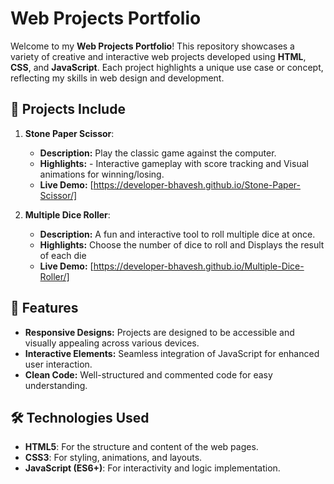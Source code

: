 # Web Projects Portfolio  

Welcome to my **Web Projects Portfolio**! This repository showcases a variety of creative and interactive web projects developed using **HTML**, **CSS**, and **JavaScript**. Each project highlights a unique use case or concept, reflecting my skills in web design and development.  

## 📂 Projects Include  
1. **Stone Paper Scissor**:  
   - **Description:** Play the classic game against the computer.  
   - **Highlights:**  - Interactive gameplay with score tracking and Visual animations for winning/losing.  
   - **Live Demo:** [https://developer-bhavesh.github.io/Stone-Paper-Scissor/]  

2. **Multiple Dice Roller**:  
   - **Description:** A fun and interactive tool to roll multiple dice at once.  
   - **Highlights:** Choose the number of dice to roll and Displays the result of each die  
   - **Live Demo:** [https://developer-bhavesh.github.io/Multiple-Dice-Roller/]  


## 🚀 Features  
- **Responsive Designs:** Projects are designed to be accessible and visually appealing across various devices.  
- **Interactive Elements:** Seamless integration of JavaScript for enhanced user interaction.  
- **Clean Code:** Well-structured and commented code for easy understanding.  

## 🛠️ Technologies Used  
- **HTML5**: For the structure and content of the web pages.  
- **CSS3**: For styling, animations, and layouts.  
- **JavaScript (ES6+)**: For interactivity and logic implementation.  

